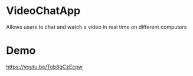 # VideoChatApp
Allows users to chat and watch a video in real time on different computers
# Demo 
https://youtu.be/Tob8gCzEcpw
